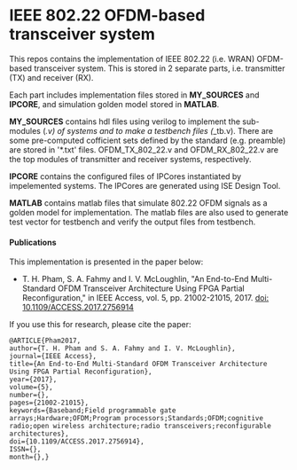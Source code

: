 # IEEE 802.22 OFDM-based transceiver system
This repos contains the implementation of IEEE 802.22 (i.e. WRAN) OFDM-based transceiver system. This is stored in 2 separate parts, i.e. transmitter (TX) and receiver (RX).

Each part includes implementation files stored in **MY_SOURCES** and **IPCORE**, and simulation golden model stored in **MATLAB**.

**MY_SOURCES** contains hdl files using verilog to implement the sub-modules (*.v) of systems and to make a testbench files (*_tb.v). There are some pre-computed cofficient sets defined by the standard (e.g. preamble) are stored in '*.txt' files. OFDM_TX_802_22.v and OFDM_RX_802_22.v are the top modules of transmitter and receiver systems, respectively.

**IPCORE** contains the configured files of IPCores instantiated by impelemented systems. The IPCores are generated using ISE Design Tool.

**MATLAB** contains matlab files that simulate 802.22 OFDM signals as a golden model for implementation. The matlab files are also used to generate test vector for testbench and verify the output files from testbench.

#### Publications

This implementation is presented in the paper below:

- T. H. Pham, S. A. Fahmy and I. V. McLoughlin, "An End-to-End Multi-Standard OFDM Transceiver Architecture Using FPGA Partial Reconfiguration," in IEEE Access, vol. 5, pp. 21002-21015, 2017.
[doi: 10.1109/ACCESS.2017.2756914](http://ieeexplore.ieee.org/stamp/stamp.jsp?tp=&arnumber=8051045&isnumber=7859429)

If you use this for research, please cite the paper:
```
@ARTICLE{Pham2017, 
author={T. H. Pham and S. A. Fahmy and I. V. McLoughlin}, 
journal={IEEE Access}, 
title={An End-to-End Multi-Standard OFDM Transceiver Architecture Using FPGA Partial Reconfiguration}, 
year={2017}, 
volume={5}, 
number={}, 
pages={21002-21015}, 
keywords={Baseband;Field programmable gate arrays;Hardware;OFDM;Program processors;Standards;OFDM;cognitive radio;open wireless architecture;radio transceivers;reconfigurable architectures}, 
doi={10.1109/ACCESS.2017.2756914}, 
ISSN={}, 
month={},}
```